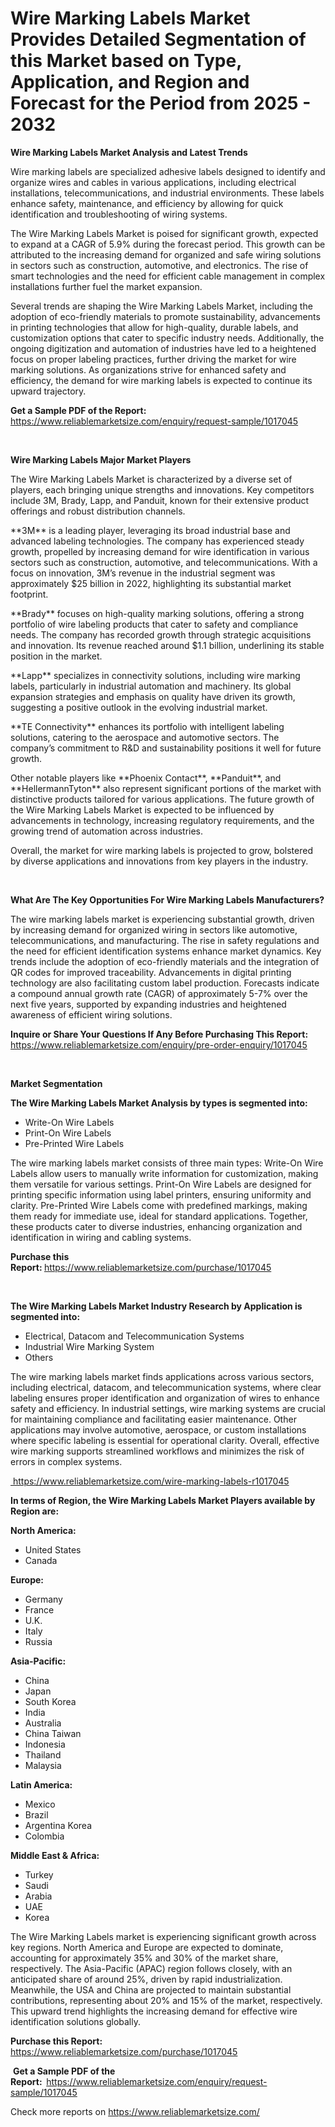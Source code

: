 <p><h1>Wire Marking Labels Market Provides Detailed Segmentation of this Market based on Type, Application, and Region and Forecast for the Period from 2025 - 2032</h1></p><p><strong>Wire Marking Labels Market Analysis and Latest Trends</strong></p>
<p><p>Wire marking labels are specialized adhesive labels designed to identify and organize wires and cables in various applications, including electrical installations, telecommunications, and industrial environments. These labels enhance safety, maintenance, and efficiency by allowing for quick identification and troubleshooting of wiring systems.</p><p>The Wire Marking Labels Market is poised for significant growth, expected to expand at a CAGR of 5.9% during the forecast period. This growth can be attributed to the increasing demand for organized and safe wiring solutions in sectors such as construction, automotive, and electronics. The rise of smart technologies and the need for efficient cable management in complex installations further fuel the market expansion.</p><p>Several trends are shaping the Wire Marking Labels Market, including the adoption of eco-friendly materials to promote sustainability, advancements in printing technologies that allow for high-quality, durable labels, and customization options that cater to specific industry needs. Additionally, the ongoing digitization and automation of industries have led to a heightened focus on proper labeling practices, further driving the market for wire marking solutions. As organizations strive for enhanced safety and efficiency, the demand for wire marking labels is expected to continue its upward trajectory.</p></p>
<p><strong>Get a Sample PDF of the Report:&nbsp;</strong> <a href="https://www.reliablemarketsize.com/enquiry/request-sample/1017045?utm_campaign=1995&utm_medium=2&utm_source=Github&utm_content=ia&utm_term=11022025&utm_id=wire-marking-labels">https://www.reliablemarketsize.com/enquiry/request-sample/1017045</a></p>
<p>&nbsp;</p>
<p><strong>Wire Marking Labels Major Market Players</strong></p>
<p><p>The Wire Marking Labels Market is characterized by a diverse set of players, each bringing unique strengths and innovations. Key competitors include 3M, Brady, Lapp, and Panduit, known for their extensive product offerings and robust distribution channels.</p><p>**3M** is a leading player, leveraging its broad industrial base and advanced labeling technologies. The company has experienced steady growth, propelled by increasing demand for wire identification in various sectors such as construction, automotive, and telecommunications. With a focus on innovation, 3M’s revenue in the industrial segment was approximately $25 billion in 2022, highlighting its substantial market footprint.</p><p>**Brady** focuses on high-quality marking solutions, offering a strong portfolio of wire labeling products that cater to safety and compliance needs. The company has recorded growth through strategic acquisitions and innovation. Its revenue reached around $1.1 billion, underlining its stable position in the market.</p><p>**Lapp** specializes in connectivity solutions, including wire marking labels, particularly in industrial automation and machinery. Its global expansion strategies and emphasis on quality have driven its growth, suggesting a positive outlook in the evolving industrial market.</p><p>**TE Connectivity** enhances its portfolio with intelligent labeling solutions, catering to the aerospace and automotive sectors. The company’s commitment to R&D and sustainability positions it well for future growth.</p><p>Other notable players like **Phoenix Contact**, **Panduit**, and **HellermannTyton** also represent significant portions of the market with distinctive products tailored for various applications. The future growth of the Wire Marking Labels Market is expected to be influenced by advancements in technology, increasing regulatory requirements, and the growing trend of automation across industries.</p><p>Overall, the market for wire marking labels is projected to grow, bolstered by diverse applications and innovations from key players in the industry.</p></p>
<p>&nbsp;</p>
<p><strong>What Are The Key Opportunities For Wire Marking Labels Manufacturers?</strong></p>
<p><p>The wire marking labels market is experiencing substantial growth, driven by increasing demand for organized wiring in sectors like automotive, telecommunications, and manufacturing. The rise in safety regulations and the need for efficient identification systems enhance market dynamics. Key trends include the adoption of eco-friendly materials and the integration of QR codes for improved traceability. Advancements in digital printing technology are also facilitating custom label production. Forecasts indicate a compound annual growth rate (CAGR) of approximately 5-7% over the next five years, supported by expanding industries and heightened awareness of efficient wiring solutions.</p></p>
<p><strong>Inquire or Share Your Questions If Any Before Purchasing This Report:</strong> <a href="https://www.reliablemarketsize.com/enquiry/pre-order-enquiry/1017045?utm_campaign=1995&utm_medium=2&utm_source=Github&utm_content=ia&utm_term=11022025&utm_id=wire-marking-labels">https://www.reliablemarketsize.com/enquiry/pre-order-enquiry/1017045</a></p>
<p>&nbsp;</p>
<p><strong>Market Segmentation</strong></p>
<p><strong>The Wire Marking Labels Market Analysis by types is segmented into:</strong></p>
<p><ul><li>Write-On Wire Labels</li><li>Print-On Wire Labels</li><li>Pre-Printed Wire Labels</li></ul></p>
<p><p>The wire marking labels market consists of three main types: Write-On Wire Labels allow users to manually write information for customization, making them versatile for various settings. Print-On Wire Labels are designed for printing specific information using label printers, ensuring uniformity and clarity. Pre-Printed Wire Labels come with predefined markings, making them ready for immediate use, ideal for standard applications. Together, these products cater to diverse industries, enhancing organization and identification in wiring and cabling systems.</p></p>
<p><strong>Purchase this Report:&nbsp;</strong><a href="https://www.reliablemarketsize.com/purchase/1017045?utm_campaign=1995&utm_medium=2&utm_source=Github&utm_content=ia&utm_term=11022025&utm_id=wire-marking-labels">https://www.reliablemarketsize.com/purchase/1017045</a></p>
<p>&nbsp;</p>
<p><strong>The Wire Marking Labels Market Industry Research by Application is segmented into:</strong></p>
<p><ul><li>Electrical, Datacom and Telecommunication Systems</li><li>Industrial Wire Marking System</li><li>Others</li></ul></p>
<p><p>The wire marking labels market finds applications across various sectors, including electrical, datacom, and telecommunication systems, where clear labeling ensures proper identification and organization of wires to enhance safety and efficiency. In industrial settings, wire marking systems are crucial for maintaining compliance and facilitating easier maintenance. Other applications may involve automotive, aerospace, or custom installations where specific labeling is essential for operational clarity. Overall, effective wire marking supports streamlined workflows and minimizes the risk of errors in complex systems.</p></p>
<p><a href="https://www.reliablemarketsize.com/wire-marking-labels-r1017045?utm_campaign=1995&utm_medium=2&utm_source=Github&utm_content=ia&utm_term=11022025&utm_id=wire-marking-labels">&nbsp;https://www.reliablemarketsize.com/wire-marking-labels-r1017045</a></p>
<p><strong>In terms of Region, the Wire Marking Labels Market Players available by Region are:</strong></p>
<p>
    <p> <strong> North America: </strong>
        <ul>
            <li>United States</li>
            <li>Canada</li>
        </ul>
        </p> 
    <p> <strong> Europe: </strong>
        <ul>
            <li>Germany</li>
            <li>France</li>
            <li>U.K.</li>
            <li>Italy</li>
            <li>Russia</li>
        </ul>
        </p> 
    <p> <strong> Asia-Pacific: </strong>
        <ul>
            <li>China</li>
            <li>Japan</li>
            <li>South Korea</li>
            <li>India</li>
            <li>Australia</li>
            <li>China Taiwan</li>
            <li>Indonesia</li>
            <li>Thailand</li>
            <li>Malaysia</li>
        </ul>
        </p> 
    <p> <strong> Latin America: </strong>
        <ul>
            <li>Mexico</li>
            <li>Brazil</li>
            <li>Argentina Korea</li>
            <li>Colombia</li>
        </ul>
        </p> 
    <p> <strong> Middle East & Africa: </strong>
        <ul>
            <li>Turkey</li>
            <li>Saudi</li>
            <li>Arabia</li>
            <li>UAE</li>
            <li>Korea</li>
        </ul>
    </p>
    </p>
<p><p>The Wire Marking Labels market is experiencing significant growth across key regions. North America and Europe are expected to dominate, accounting for approximately 35% and 30% of the market share, respectively. The Asia-Pacific (APAC) region follows closely, with an anticipated share of around 25%, driven by rapid industrialization. Meanwhile, the USA and China are projected to maintain substantial contributions, representing about 20% and 15% of the market, respectively. This upward trend highlights the increasing demand for effective wire identification solutions globally.</p></p>
<p><strong>Purchase this Report: </strong><a href="https://www.reliablemarketsize.com/purchase/1017045?utm_campaign=1995&utm_medium=2&utm_source=Github&utm_content=ia&utm_term=11022025&utm_id=wire-marking-labels">https://www.reliablemarketsize.com/purchase/1017045</a></p>
<p>&nbsp;<strong>Get a Sample PDF of the Report:&nbsp;&nbsp;</strong><a href="https://www.reliablemarketsize.com/enquiry/request-sample/1017045?utm_campaign=1995&utm_medium=2&utm_source=Github&utm_content=ia&utm_term=11022025&utm_id=wire-marking-labels">https://www.reliablemarketsize.com/enquiry/request-sample/1017045</a></p>
<p><strong></strong></p>
<p>Check more reports on <a href="https://www.reliablemarketsize.com/?utm_campaign=1995&utm_medium=2&utm_source=Github&utm_content=ia&utm_term=11022025&utm_id=wire-marking-labels">https://www.reliablemarketsize.com/</a></p>
